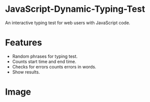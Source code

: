 # JavaScript-Dynamic-Typing-Test
An interactive typing test for web users with JavaScript code.


# Features
- Random phrases for typing test.
- Counts start time and end time.
- Checks for errors counts errors in words.
- Show results.

# Image
